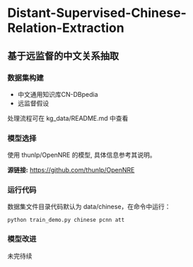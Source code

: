 # Distant-Supervised-Chinese-Relation-Extraction
## 基于远监督的中文关系抽取

### 数据集构建

* 中文通用知识库CN-DBpedia
* 远监督假设

处理流程可在 kg_data/README.md 中查看

### 模型选择

使用 thunlp/OpenNRE 的模型, 具体信息参考其说明。

**源链接:** https://github.com/thunlp/OpenNRE

### 运行代码

数据集文件目录代码默认为 data/chinese，在命令中运行：
```
python train_demo.py chinese pcnn att
```

### 模型改进

未完待续